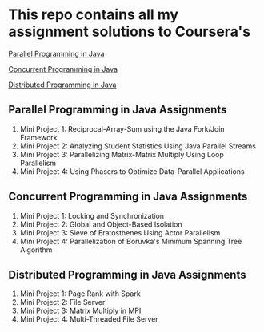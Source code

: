 # This repo contains all my assignment solutions to Coursera's 
[Parallel Programming in Java](https://www.coursera.org/learn/parallel-programming-in-java)

[Concurrent Programming in Java](https://www.coursera.org/learn/concurrent-programming-in-java)

[Distributed Programming in Java](https://www.coursera.org/learn/distributed-programming-in-java)

## Parallel Programming in Java Assignments

1. Mini Project 1: Reciprocal-Array-Sum using the Java Fork/Join Framework
2. Mini Project 2: Analyzing Student Statistics Using Java Parallel Streams
3. Mini Project 3: Parallelizing Matrix-Matrix Multiply Using Loop Parallelism
4. Mini Project 4: Using Phasers to Optimize Data-Parallel Applications

## Concurrent Programming in Java Assignments

1. Mini Project 1: Locking and Synchronization
2. Mini Project 2: Global and Object-Based Isolation
3. Mini Project 3: Sieve of Eratosthenes Using Actor Parallelism
4. Mini Project 4: Parallelization of Boruvka's Minimum Spanning Tree Algorithm

## Distributed Programming in Java Assignments

1. Mini Project 1: Page Rank with Spark
2. Mini Project 2: File Server
3. Mini Project 3: Matrix Multiply in MPI
4. Mini Project 4: Multi-Threaded File Server
